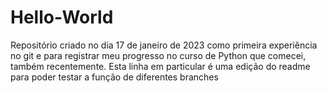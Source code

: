 # Hello-World
Repositório criado no dia 17 de janeiro de 2023 como primeira experiência no git e para registrar meu progresso no curso de Python que comecei, também recentemente.
Esta linha em particular é uma edição do readme para poder testar a função de diferentes branches
